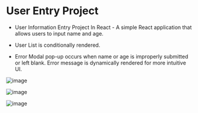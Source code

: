 # User Entry Project
- User Information Entry Project In React - A simple React application that allows users to input name and age. 

- User List is conditionally rendered.

- Error Modal pop-up occurs when name or age is improperly submitted or left blank.  Error message is dynamically rendered for more intuitive UI.  


![image](https://github.com/KyEBell/UserEntryProj/assets/126792185/9f41103c-d629-42b7-94db-12984a1946d5)


![image](https://github.com/KyEBell/UserEntryProj/assets/126792185/ab049cac-f9a9-4fe2-8a94-dfc0459fa832)


![image](https://github.com/KyEBell/UserEntryProj/assets/126792185/6f117555-1dd2-4c34-97b5-be460d4613f1)

